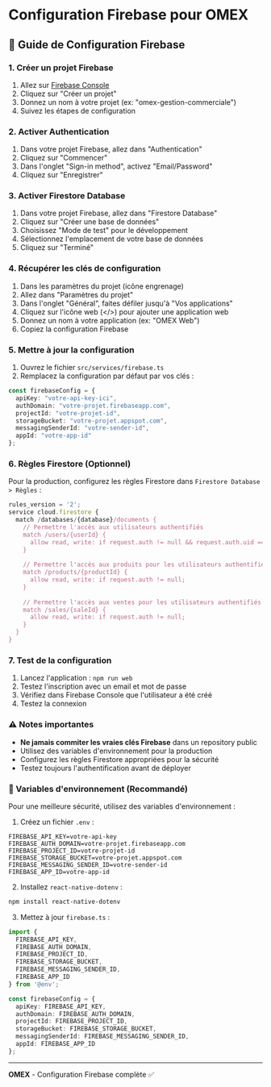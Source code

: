 # Configuration Firebase pour OMEX

## 🚀 Guide de Configuration Firebase

### 1. Créer un projet Firebase

1. Allez sur [Firebase Console](https://console.firebase.google.com/)
2. Cliquez sur "Créer un projet"
3. Donnez un nom à votre projet (ex: "omex-gestion-commerciale")
4. Suivez les étapes de configuration

### 2. Activer Authentication

1. Dans votre projet Firebase, allez dans "Authentication"
2. Cliquez sur "Commencer"
3. Dans l'onglet "Sign-in method", activez "Email/Password"
4. Cliquez sur "Enregistrer"

### 3. Activer Firestore Database

1. Dans votre projet Firebase, allez dans "Firestore Database"
2. Cliquez sur "Créer une base de données"
3. Choisissez "Mode de test" pour le développement
4. Sélectionnez l'emplacement de votre base de données
5. Cliquez sur "Terminé"

### 4. Récupérer les clés de configuration

1. Dans les paramètres du projet (icône engrenage)
2. Allez dans "Paramètres du projet"
3. Dans l'onglet "Général", faites défiler jusqu'à "Vos applications"
4. Cliquez sur l'icône web (</>) pour ajouter une application web
5. Donnez un nom à votre application (ex: "OMEX Web")
6. Copiez la configuration Firebase

### 5. Mettre à jour la configuration

1. Ouvrez le fichier `src/services/firebase.ts`
2. Remplacez la configuration par défaut par vos clés :

```typescript
const firebaseConfig = {
  apiKey: "votre-api-key-ici",
  authDomain: "votre-projet.firebaseapp.com",
  projectId: "votre-projet-id",
  storageBucket: "votre-projet.appspot.com",
  messagingSenderId: "votre-sender-id",
  appId: "votre-app-id"
};
```

### 6. Règles Firestore (Optionnel)

Pour la production, configurez les règles Firestore dans `Firestore Database > Règles` :

```javascript
rules_version = '2';
service cloud.firestore {
  match /databases/{database}/documents {
    // Permettre l'accès aux utilisateurs authentifiés
    match /users/{userId} {
      allow read, write: if request.auth != null && request.auth.uid == userId;
    }
    
    // Permettre l'accès aux produits pour les utilisateurs authentifiés
    match /products/{productId} {
      allow read, write: if request.auth != null;
    }
    
    // Permettre l'accès aux ventes pour les utilisateurs authentifiés
    match /sales/{saleId} {
      allow read, write: if request.auth != null;
    }
  }
}
```

### 7. Test de la configuration

1. Lancez l'application : `npm run web`
2. Testez l'inscription avec un email et mot de passe
3. Vérifiez dans Firebase Console que l'utilisateur a été créé
4. Testez la connexion

### ⚠️ Notes importantes

- **Ne jamais commiter les vraies clés Firebase** dans un repository public
- Utilisez des variables d'environnement pour la production
- Configurez les règles Firestore appropriées pour la sécurité
- Testez toujours l'authentification avant de déployer

### 🔧 Variables d'environnement (Recommandé)

Pour une meilleure sécurité, utilisez des variables d'environnement :

1. Créez un fichier `.env` :
```
FIREBASE_API_KEY=votre-api-key
FIREBASE_AUTH_DOMAIN=votre-projet.firebaseapp.com
FIREBASE_PROJECT_ID=votre-projet-id
FIREBASE_STORAGE_BUCKET=votre-projet.appspot.com
FIREBASE_MESSAGING_SENDER_ID=votre-sender-id
FIREBASE_APP_ID=votre-app-id
```

2. Installez `react-native-dotenv` :
```bash
npm install react-native-dotenv
```

3. Mettez à jour `firebase.ts` :
```typescript
import {
  FIREBASE_API_KEY,
  FIREBASE_AUTH_DOMAIN,
  FIREBASE_PROJECT_ID,
  FIREBASE_STORAGE_BUCKET,
  FIREBASE_MESSAGING_SENDER_ID,
  FIREBASE_APP_ID
} from '@env';

const firebaseConfig = {
  apiKey: FIREBASE_API_KEY,
  authDomain: FIREBASE_AUTH_DOMAIN,
  projectId: FIREBASE_PROJECT_ID,
  storageBucket: FIREBASE_STORAGE_BUCKET,
  messagingSenderId: FIREBASE_MESSAGING_SENDER_ID,
  appId: FIREBASE_APP_ID
};
```

---

**OMEX** - Configuration Firebase complète ✅
